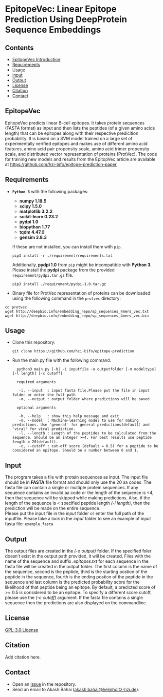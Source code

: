 # EpitopeVec: Linear Epitope Prediction Using DeepProtein Sequence Embeddings

## Contents
- [EpitopeVec Introduction](#introduction)
- [Requirements](#requirements)
- [Usage](#usage)
- [Input](#input)
- [Output](#output)
- [License](#license)
- [Citation](#citation)
- [Contact](#contact)



## EpitopeVec<a name="introduction"></a>
EpitopeVec predicts linear B-cell epitopes. It takes protein sequences (FASTA format) as input and then lists the peptides (of a given amino acids length) that can be epitopes along with their respective predicition probability. It is based on a SVM model trained on a large set of experimentally verified epitopes and makes use of different amino acid features, amino acid pair propensity scale, amino acid trimer propensity scale, and distributed vector representation of proteins (ProtVec).
The code for training new models and results from the EpitopVec article are available at https://github.com/hzi-bifo/epitope-prediction-paper  

## Requirements<a name="requirements"></a>

* **```Python 3```** with the following packages:
    * **numpy 1.18.5**
    * **scipy 1.5.0**
    * **matplotlib 3.2.2**
    * **scikit-learn 0.23.2**
    * **pydpi 1.0**
    * **biopython 1.77**
    * **tqdm 4.47.0**
    * **gensim 3.8.3**
    
   
  If these are not installed, you can install them with ``` pip ```. 
    ```
   pip3 install -r ./requirement/requirements.txt
   ```
   
  Additionally, **pydpi 1.0** from ```pip``` might be incompatible with **Python 3**. Please install the **pydpi** package from the provided ```requirement/pydpi.tar.gz``` file.
    ```
    pip3 install ./requirement/pydpi-1.0.tar.gz
    ```
   
 * Binary file for ProtVec representation of proteins can be downloaded using the following command in the ```protvec``` directory:
 
 ```
 cd protvec
 wget http://deepbio.info/embedding_repo/sp_sequences_4mers_vec.txt
 wget http://deepbio.info/embedding_repo/sp_sequences_4mers_vec.bin
 ```
 
   
## Usage<a name="usage"></a>
* Clone this repository:
  ```
  git clone https://github.com/hzi-bifo/epitope-prediction
  ```
* Run the main.py file with the following command.
  ```    
    python3 main.py [-h] -i inputfile -o outputfolder [-m modeltype] [-l length] [-c cutoff]
    
    required arguments
    
     -i, --input  : input fasta file.Please put the file in input folder or enter the full path
     -o, --output : output folder where predictions will be saved
    
    optional arguments
     
     -h, --help   : show this help message and exit
     -m, --model  : Machine-learning model to use for making predictions. Use 'general' for general predictions(default) and 'viral' for viral prediction.
     -l, --length : Length of the peptides to be calculated from the sequence. Should be an integer >=4. For best results use peptide length = 20(default).
     -c, --cutoff : cut-off score (default = 0.5) for a peptide to be considered an epitope. Should be a number between 0 and 1.
  ```
## Input<a name="input"></a>
  The program takes a file with protein sequences as input. The input file should be in **FASTA** file format and should only use the 20 aa codes. The fasta file can contain  a single or multiple protein sequences. If any sequence contains an invalid aa code or the length of the sequence is <4, then that sequence will be skipped while making predictions. Also, if the length of the sequence is < specified peptide length _(-l length)_, then the prediction will be made on the entire sequence.     
 Please put the input file in the _input_ folder or enter the full path of the inputfile. Please take a look in the _input_ folder to see an example of input fasta file: ```example.fasta``` 
  
## Output<a name="output"></a>
The output files are created in the _(-o output)_ folder. If the specified foler doesn't exist in the output path provided, it will be created. Files with the name of the sequence and suffix _.epitopes.txt_ for each sequence in the fasta file will be created in the output folder. The first column is the name of the sequence, second is the peptide, third is the starting postion of the peptide in the sequence, fourth is the ending postion of the peptide in the sequence and last column is the predicted probability score for the likelihood of that peptide being an epitope. By default, a predicted score of >= 0.5 is considered to be an epitope. To specify a different score cutoff, please use the _(-c cutoff)_ argument.
If the fasta file contains a single sequence then the predictions are also displayed on the commandline.

## License<a name="license"></a>
[GPL-3.0 License](https://github.com/hzi-bifo/epitope-prediction/blob/master/LICENSE.md)

## Citation<a name="citation"></a>
Add citation here.

## Contact<a name="contact"></a>
- Open an [issue](https://github.com/hzi-bifo/epitope-prediction/issues) in the repository.
- Send an email to Akash Bahai (akash.bahai@helmholtz-hzi.de).


